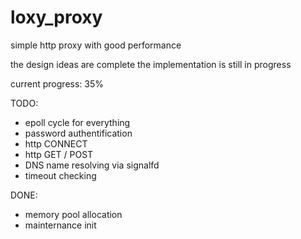 # loxy_proxy
simple http proxy with good performance

the design ideas are complete
the implementation is still in progress

current progress: 35%

TODO:

- epoll cycle for everything
- password authentification
- http CONNECT
- http GET / POST
- DNS name resolving via signalfd
- timeout checking

DONE:

- memory pool allocation
- mainternance init